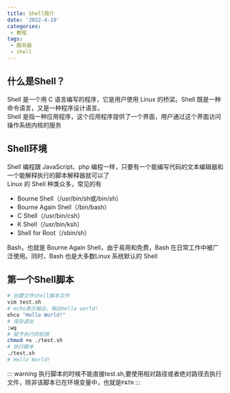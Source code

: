 ```yaml
---
title: Shell简介
date: '2022-4-18'
categories:
 - 教程
tags:
 - 服务器
 - shell
---
```


## 什么是Shell？
Shell 是一个用 C 语言编写的程序，它是用户使用 Linux 的桥梁。Shell 既是一种命令语言，又是一种程序设计语言。<br>
Shell 是指一种应用程序，这个应用程序提供了一个界面，用户通过这个界面访问操作系统内核的服务

## Shell环境
Shell 编程跟 JavaScript、php 编程一样，只要有一个能编写代码的文本编辑器和一个能解释执行的脚本解释器就可以了<br>
Linux 的 Shell 种类众多，常见的有
- Bourne Shell（/usr/bin/sh或/bin/sh）
- Bourne Again Shell（/bin/bash）
- C Shell（/usr/bin/csh）
- K Shell（/usr/bin/ksh）
- Shell for Root（/sbin/sh）

Bash，也就是 Bourne Again Shell，由于易用和免费，Bash 在日常工作中被广泛使用。同时，Bash 也是大多数Linux 系统默认的 Shell

## 第一个Shell脚本
```sh
# 创建文件shell脚本文件
vim test.sh
# echo表示输出，输出hello world!
ehco "Hello World!"
# 保存退出
:wq 
# 赋予执行的权限
chmod +x ./test.sh
# 执行脚本
./test.sh
# Hello World!
```

::: warning 
执行脚本的时候不能直接test.sh,要使用相对路径或者绝对路径去执行文件，除非该脚本已在环境变量中，也就是`PATH`
:::